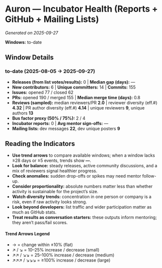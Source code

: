 # Auron — Incubator Health (Reports + GitHub + Mailing Lists)
_Generated on 2025-09-27_

**Windows:** to-date

## Window Details
### to-date  (2025-08-05 → 2025-09-27)
- **Releases (from list votes/results):** 0  |  **Median gap (days):** —
- **New contributors:** 6  |  **Unique committers:** 14  |  **Commits:** 155
- **Issues:** opened 77 / closed 62
- **PRs:** opened 190 / merged 155  |  **Median merge time (days):** 0.8
- **Reviews (sampled):** median reviewers/PR **2.0**  |  reviewer diversity (eff.#) **4.32**  |  PR author diversity (eff.#) **4.14**  |  unique reviewers **9**, unique authors **13**
- **Bus factor proxy (50% / 75%):** 2 / 4
- **Incubator reports:** 0  |  **Avg mentor sign-offs:** —
- **Mailing lists:** dev messages **22**, dev unique posters **9**

## Reading the Indicators
- **Use trend arrows** to compare available windows; when a window lacks ≥28 days or ≥5 events, trends show **—**.
- **Look for balance:** steady releases, active community discussions, and a mix of reviewers signal healthier progress.
- **Check anomalies:** sudden drop-offs or spikes may need mentor follow-up.
- **Consider proportionality:** absolute numbers matter less than whether activity is sustainable for the project’s size.
- **Watch diversity trends:** concentration in one person or company is a risk, even if raw activity looks strong.
- **Look beyond developers:** list traffic and wider participation matter as much as GitHub stats.
- **Treat results as conversation starters:** these outputs inform mentoring; they aren’t pass/fail scores.

#### Trend Arrows Legend
- →  = change within ±10% (flat)
- ↗ / ↘ = 10–25% increase / decrease (small)
- ↗↗ / ↘↘ = 25–100% increase / decrease (medium)
- ↗↗↗ / ↘↘↘ = ≥100% increase / decrease (large)
